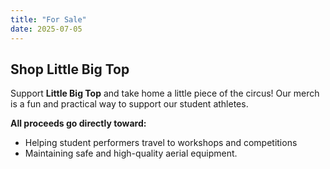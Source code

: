 ```yaml
---
title: "For Sale"
date: 2025-07-05
---
```


## Shop Little Big Top

Support **Little Big Top** and take home a little piece of the circus! Our merch is a fun and practical way to support our student athletes.

**All proceeds go directly toward:**

- Helping student performers travel to workshops and competitions 
- Maintaining safe and high-quality aerial equipment.